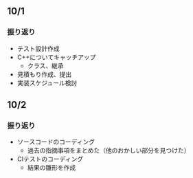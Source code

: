 ## 10/1

### 振り返り

- テスト設計作成
- C++についてキャッチアップ
  - クラス、継承
- 見積もり作成、提出
- 実装スケジュール検討


## 10/2

### 振り返り
- ソースコードのコーディング
  - 過去の指摘事項をまとめた（他のおかしい部分を見つけた）
- CIテストのコーディング
  - 結果の雛形を作成